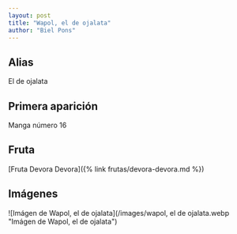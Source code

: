 ```yaml
---
layout: post
title: "Wapol, el de ojalata"
author: "Biel Pons"
---
```


## Alias

El de ojalata
## Primera aparición

Manga número 16

## Fruta

[Fruta Devora Devora]({% link frutas/devora-devora.md %})

## Imágenes

![Imágen de Wapol, el de ojalata](/images/wapol, el de ojalata.webp "Imágen de Wapol, el de ojalata")
